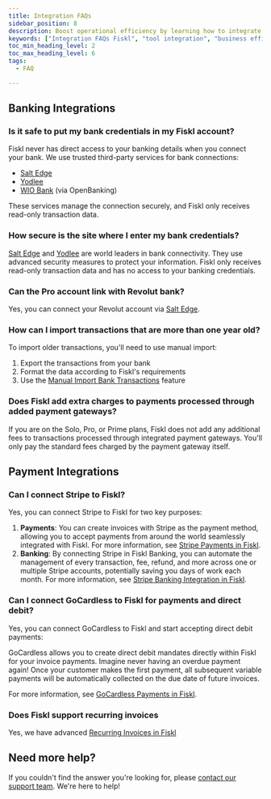 ```yaml
---
title: Integration FAQs
sidebar_position: 8
description: Boost operational efficiency by learning how to integrate Fiskl with other tools and services. Streamline your business processes.
keywords: ["Integration FAQs Fiskl", "tool integration", "business efficiency", "software integration"]
toc_min_heading_level: 2
toc_max_heading_level: 6
tags:
  - FAQ

---
```


## Banking Integrations

### Is it safe to put my bank credentials in my Fiskl account?

Fiskl never has direct access to your banking details when you connect your bank. We use trusted third-party services for bank connections:

- [Salt Edge](../Integrations/Bank-Connections/connect-saltedge)
- [Yodlee](../Integrations/Bank-Connections/connect-yodlee)
- [WIO Bank](../Integrations/Bank-Connections/connect-wio) (via OpenBanking)

These services manage the connection securely, and Fiskl only receives read-only transaction data.

### How secure is the site where I enter my bank credentials?

[Salt Edge](../Integrations/Bank-Connections/connect-saltedge) and [Yodlee](../Integrations/Bank-Connections/connect-yodlee) are world leaders in bank connectivity. They use advanced security measures to protect your information. Fiskl only receives read-only transaction data and has no access to your banking credentials.

### Can the Pro account link with Revolut bank?

Yes, you can connect your Revolut account via [Salt Edge](../Integrations/Bank-Connections/connect-saltedge).

### How can I import transactions that are more than one year old?

To import older transactions, you'll need to use manual import:

1. Export the transactions from your bank
2. Format the data according to Fiskl's requirements
3. Use the [Manual Import Bank Transactions](../Tutorials/Banking/how-to-import-bank) feature

### Does Fiskl add extra charges to payments processed through added payment gateways?

If you are on the Solo, Pro, or Prime plans, Fiskl does not add any additional fees to transactions processed through integrated payment gateways. You'll only pay the standard fees charged by the payment gateway itself.

## Payment Integrations

### Can I connect Stripe to Fiskl?

Yes, you can connect Stripe to Fiskl for two key purposes:

1. **Payments**: You can create invoices with Stripe as the payment method, allowing you to accept payments from around the world seamlessly integrated with Fiskl. For more information, see [Stripe Payments in Fiskl](../Integrations/Payment-Gateways/stripe-integration.md).
2. **Banking**: By connecting Stripe in Fiskl Banking, you can automate the management of every transaction, fee, refund, and more across one or multiple Stripe accounts, potentially saving you days of work each month. For more information, see [Stripe Banking Integration in Fiskl](../Integrations/Bank-Connections/connect-stripe.md).

### Can I connect GoCardless to Fiskl for payments and direct debit?

Yes, you can connect GoCardless to Fiskl and start accepting direct debit payments:

GoCardless allows you to create direct debit mandates directly within Fiskl for your invoice payments. Imagine never having an overdue payment again! Once your customer makes the first payment, all subsequent variable payments will be automatically collected on the due date of future invoices.

For more information, see [GoCardless Payments in Fiskl](../Integrations/Payment-Gateways/gocardless-integration.md).

### Does Fiskl support recurring invoices

Yes, we have advanced [Recurring Invoices in Fiskl](../Core-Features/Invoicing/Recurring%20Invoices/creating-recurring-invoices.md)

## Need more help?

If you couldn't find the answer you're looking for, please [contact our support team](mailto:support@fiskl.com). We're here to help!
